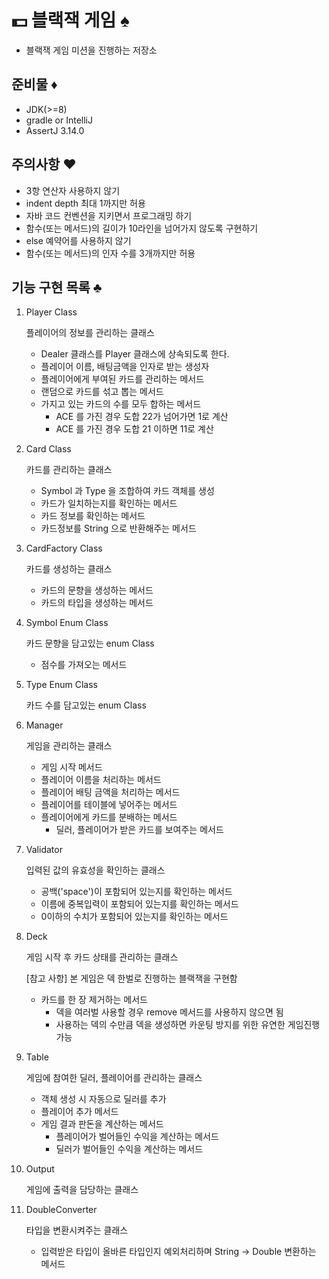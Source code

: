 # 💵 블랙잭 게임 ♠ 

- 블랙잭 게임 미션을 진행하는 저장소

## 준비물 ♦

- JDK(>=8)
- gradle or IntelliJ
- AssertJ 3.14.0

## 주의사항 ♥
- 3항 연산자 사용하지 않기
- indent depth 최대 1까지만 허용
- 자바 코드 컨벤션을 지키면서 프로그래밍 하기
- 함수(또는 메서드)의 길이가 10라인을 넘어가지 않도록 구현하기
- else 예약어를 사용하지 않기
- 함수(또는 메서드)의 인자 수를 3개까지만 허용

## 기능 구현 목록 ♣

1. Player Class

    플레이어의 정보를 관리하는 클래스

    - Dealer 클래스를 Player 클래스에 상속되도록 한다.
    - 플레이어 이름, 배팅금액을 인자로 받는 생성자
    - 플레이어에게 부여된 카드를 관리하는 메서드
    - 랜덤으로 카드를 섞고 뽑는 메서드
    - 가지고 있는 카드의 수를 모두 합하는 메서드
        - ACE 를 가진 경우 도합 22가 넘어가면 1로 계산
        - ACE 를 가진 경우 도합 21 이하면 11로 계산

2. Card Class

    카드를 관리하는 클래스

    - Symbol 과 Type 을 조합하여 카드 객체를 생성
    - 카드가 일치하는지를 확인하는 메서드
    - 카드 정보를 확인하는 메서드
    - 카드정보를 String 으로 반환해주는 메서드

3. CardFactory Class

    카드를 생성하는 클래스
    
    - 카드의 문향을 생성하는 메서드
    - 카드의 타입을 생성하는 메서드

4. Symbol Enum Class

    카드 문향을 담고있는 enum Class
    
    - 점수를 가져오는 메서드

5. Type Enum Class

    카드 수를 담고있는 enum Class
    
6. Manager

    게임을 관리하는 클래스
    - 게임 시작 메서드
    - 플레이어 이름을 처리하는 메서드
    - 플레이어 배팅 금액을 처리하는 메서드
    - 플레이어를 테이블에 넣어주는 메서드
    - 플레이어에게 카드를 분배하는 메서드
        - 딜러, 플레이어가 받은 카드를 보여주는 메서드
    
7. Validator

    입력된 값의 유효성을 확인하는 클래스
    
    - 공백('space')이 포함되어 있는지를 확인하는 메서드
    - 이름에 중복입력이 포함되어 있는지를 확인하는 메서드
    - 0이하의 수치가 포함되어 있는지를 확인하는 메서드
    
8. Deck

    게임 시작 후 카드 상태를 관리하는 클래스
    
    [참고 사항] 본 게임은 덱 한벌로 진행하는 블랙잭을 구현함
    
    - 카드를 한 장 제거하는 메서드
        - 덱을 여러벌 사용할 경우 remove 메서드를 사용하지 않으면 됨
        - 사용하는 덱의 수만큼 덱을 생성하면 카운팅 방지를 위한 유연한 게임진행 가능
    
9. Table

    게임에 참여한 딜러, 플레이어를 관리하는 클래스
    - 객체 생성 시 자동으로 딜러를 추가
    - 플레이어 추가 메서드
    - 게임 결과 판돈을 계산하는 메서드
        - 플레이어가 벌어들인 수익을 계산하는 메서드
        - 딜러가 벌어들인 수익을 계산하는 메서드
    
10. Output

    게임에 출력을 담당하는 클래스
    
11. DoubleConverter

    타입을 변환시켜주는 클래스
    - 입력받은 타입이 올바른 타입인지 예외처리하며 String -> Double 변환하는 메서드
